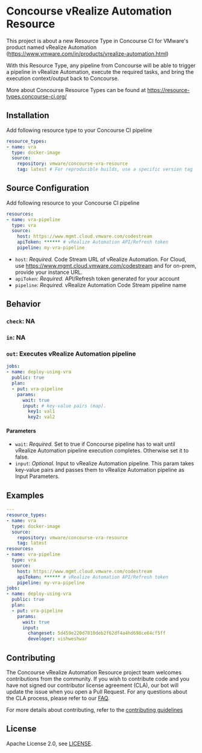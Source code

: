 # Concourse vRealize Automation Resource

This project is about a new Resource Type in Concourse CI for VMware's product named vRealize Automation (https://www.vmware.com/in/products/vrealize-automation.html)

With this Resource Type, any pipeline from Concourse will be able to trigger a pipeline in vRealize Automation, execute the required tasks, and bring the execution context/output back to Concourse.

More about Concourse Resource Types can be found at https://resource-types.concourse-ci.org/

## Installation

Add following resource type to your Concourse CI pipeline

```yaml
resource_types:
- name: vra
  type: docker-image
  source:
    repository: vmware/concourse-vra-resource
    tag: latest # For reproducible builds, use a specific version tag
```

## Source Configuration
Add following resource to your Concourse CI pipeline

```yaml
resources:
- name: vra-pipeline
  type: vra
  source:
    host: https://www.mgmt.cloud.vmware.com/codestream
    apiToken: ****** # vRealize Automation API/Refresh token
    pipeline: my-vra-pipeline
```

* `host`: *Required.* Code Stream URL of vRealize Automation. For Cloud, use https://www.mgmt.cloud.vmware.com/codestream and for on-prem, provide your instance URL.
* `apiToken`: *Required.* API/Refresh token generated for your account
* `pipeline`: *Required.* vRealize Automation Code Stream pipeline name

## Behavior

### `check`: NA

### `in`: NA

### `out`: Executes vRealize Automation pipeline

```yaml
jobs:
- name: deploy-using-vra
  public: true
  plan:
  - put: vra-pipeline
    params:
      wait: true
      input: # key-value pairs (map).
        key1: val1
        key2: val2
```

#### Parameters

* `wait`: *Required.* Set to true if Concourse pipeline has to wait until vRealize Automation pipeline execution completes. Otherwise set it to false.
* `input`: *Optional.* Input to vRealize Automation pipeline. This param takes key-value pairs and passes them to vRealize Automation pipeline as Input Parameters.


## Examples

```yaml
---
resource_types:
- name: vra
  type: docker-image
  source:
    repository: vmware/concourse-vra-resource
    tag: latest
resources:
- name: vra-pipeline
  type: vra
  source:
    host: https://www.mgmt.cloud.vmware.com/codestream
    apiToken: ****** # vRealize Automation API/Refresh token
    pipeline: my-vra-pipeline
jobs:
- name: deploy-using-vra
  public: true
  plan:
  - put: vra-pipeline
    params:
      wait: true
      input:
        changeset: 5d459e220d7810deb2f62df4a4hd698ce64cf5ff
        developer: vishweshwar

```

## Contributing

The Concourse vRealize Automation Resource project team welcomes contributions from the community. If you wish to contribute code and you have not signed our contributor license agreement (CLA), our bot will update the issue when you open a Pull Request. For any questions about the CLA process, please refer to our [FAQ](https://cla.vmware.com/faq).

For more details about contributing, refer to the [contributing guidelines](https://github.com/vmware/concourse-vrealize-automation-resource/blob/master/LICENSE.txt)

## License

Apache License 2.0, see [LICENSE](https://github.com/vmware/concourse-vrealize-automation-resource/blob/master/LICENSE.txt).
